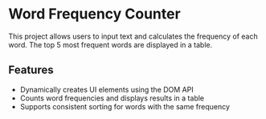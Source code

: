 # Word Frequency Counter

This project allows users to input text and calculates the frequency of each word. The top 5 most frequent words are displayed in a table.

## Features
- Dynamically creates UI elements using the DOM API
- Counts word frequencies and displays results in a table
- Supports consistent sorting for words with the same frequency